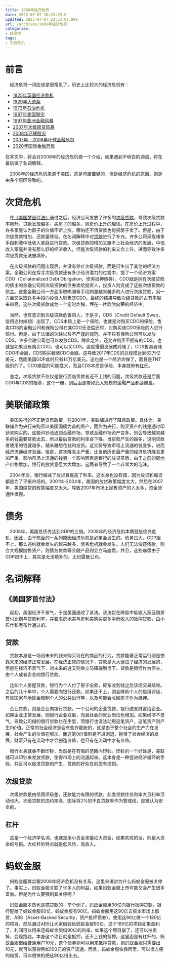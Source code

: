 ```yaml
---
title: 2008年经济危机
date: 2023-07-07 10:23:55.0
updated: 2023-07-07 23:53:07.898
url: /archives/2008年经济危机
categories: 
- 经济学
tags: 
- 次贷危机
---
```




# 前言

&emsp;经济危机一词应该是很常见了，历史上比较大的经济危机有：

- [1825年英国经济危机](https://zh.wikipedia.org/wiki/1825年經濟危機)
- [1929年大萧条](https://zh.wikipedia.org/wiki/大萧条)
- [1973年石油危机](https://zh.wikipedia.org/wiki/1973年石油危機)
- [1987年美国股灾](https://zh.wikipedia.org/wiki/1987年黑色星期一)
- [1997年亚洲金融风暴](https://zh.wikipedia.org/wiki/1997年亞洲金融風暴)
- [2007年次级房贷风暴](https://zh.wikipedia.org/wiki/次級房貸風暴)
- [2008年环球股灾](https://zh.wikipedia.org/wiki/2008年環球股災)
- [2007年－2008年环球金融危机](https://zh.wikipedia.org/wiki/2007年－2008年环球金融危机)
- [2020年国际金融恐慌](https://zh.wikipedia.org/wiki/2020年国际金融恐慌)

在本文中，将会对2008年的经济危机做一个介绍，如果遇到不明白的词语，将在最后做了名词解释。

&emsp;2008年的经济危机来源于美国，这是毋庸置疑的，但是经济危机的原因，则是由多个原因导致的。

# 次贷危机

&emsp;在[《美国梦首付法》](#《美国梦首付法》)通过之后，经济公司发放了许多的[次级贷款](#次级贷款)，导致次级贷款率飙升。贷款发放越多，买房子的越多，则房价上升的越快。在房价上升过程中，许多家庭认为房子的价值不断上涨，哪怕还不清贷款也能把房子卖了。但是，由于次级贷款增加，还款量降低。在名词解释中对[贷款](#贷款)进行了补充。许多公司采取诸多手段刺激中低收入家庭进行贷款。次级贷款的增加又跟不上社会经济的发展，中低收入家庭并没有那么好的经济收入，但是次级贷款的利率又会上升，进而导致许多次级贷款无法被填补。

&emsp;在次级贷款的问题出现后，并没有停止次级贷款，而是衍生出了其他的经济方案。金融公司在探寻次级贷款还有多少经济潜力的过程中，提了一个经济方案CDO（Collateralized Debt Obligation，债务抵押债券），CDO就是拥有次级贷款的债主的金融公司将次级贷款的债券卖给投资人，投资人则变成了这些次级贷款的债主。这些金融公司一方面采取哄骗等手段刺激越来越多的人进行次级贷款，另一方面又采取许多手段向投资人销售其CDO。最终的结果导致次级贷款的占有率越来越高，这些次级贷款成为一个定时炸弹，埋在一片欣欣向荣的经济中。

&emsp;当然，也有意识到次级贷款危害的人，于是乎，CDS（Credit Default Swap，信用违约掉期）出现了。CDS本质上是一个保险，也就是对购买CDO的保险，售卖CDS的金融公司和保险公司在某CDO无法偿还时，对购买该CDO保险的人进行赔付。但是，由于法律的欠缺以及不严谨的规范。并不只有保险公司可以发放CDS，许多金融公司也可以发放CDS。除此之外，还允许购买不拥有的CDS，也就是如果没有购买CDO，也可以买CDS。这就慢慢发展成对赌了，CDS售卖者赌CDO不会崩，CDS购买者赌CDO会崩。这导致2017年CDS的总规模达到62万亿美元，然而美国GDP此时只有14万亿美元。这也是一个经济炸弹了，而且是TNT级别的了。CDO崩盘的可能性大，而且CDS本质是保险，本身就带有[杠杆](#杠杆)。

&emsp;总之，次级贷款不仅仅是银行面临贷款者还不上钱的问题，次级贷款还是后面CDO与CDS的根基，这个一崩，则后面连带如此大规模的金融产品都会崩盘。

# 美联储政策

&emsp;美国央行的不正确货币政策，在2001年，美联储进行了降息政策。具体为，美联储作为央行来购买以美国国债为首的资产，而作为央行，购买资产的钱是通过印钞来购买的。这些印钞流通到金融市场，导致金融市场资产变多，则会导致越来越多的钱需要贷款出去，所以最后贷款的利率会下降。当贷款产生的越多，说明贷款者使用的钱就越多，越来越想花钱和投资。这又将导致市场上流通的钱变多，进而经济流通经济发展。但是，这次降息太严重，比当前历史最严重的经济危机降息更加严重。影响市场上流通的钱另一个影响因素是银行的放贷意愿，由于之前的房地产价格增加，银行的放贷意愿大大增加。这两者导致了一个非常大的泡沫。

&emsp;2004年后，银行缩减了放贷且提高了利率。这本身也没有错，因为放贷和缩贷都是为了平衡市场的。2001年-2004年，美国的放贷政策幅度太大，然后在2007年，美国缩贷的政策幅度又太大。导致2007年市场上抛售资产的人太多，资金流通性很慢。

# 债务

&emsp;2008年，美国总债务达到GDP的三倍。2008年的经济危机本质就是债务危机，因此，由于前面的一系列原因经济危机是必定会发生的。债务过大，GDP跟不上，那么违约就会发生的越来越多，债务危机就会发生。人们无法偿还债款，则会大规模抛售资产，则债务贷款等金融产品则会立马崩盘。并且，这些崩盘由于GDP跟不上，其实是无法填补的。比如雷曼公司。

# 名词解释

## 《美国梦首付法》

&emsp;起初，美国经济不景气，于是美国通过了该法。该法旨在降低中低收入家庭购房首付比例与贷款利率，并要求房地美与房利美购买更多中低收入的抵押贷款，由小布什和老布什通过的。

## 贷款

&emsp;贷款本身是一场用未来的钱来购买现在的商品的行为，贷款能够正常运行则是依靠未来的经济正常发展。在经济正常的情况下，贷款是大大促进了经济的发展的，但是在经济不景气下，对未来的透支则会立马降临到当下。贷款是银行作为债主，由个人或者企业向银行贷款。

&emsp;比如个人房屋贷款，银行为个人付了房子全款，房东收到钱之后该场交易结束。之后的几十年中，个人需要向银行还款。如果还不上，则会降低个人的信用评级，有些国家与地区会限制个人的公共出行等，以及可能会收回房子作为抵押。

&emsp;企业贷款，则是企业向银行贷款。一个公司的企业贷款，银行透支财富给企业。如果企业正常发展，则银行企业双赢，而且社会的就业岗位也增加。如果经济不景气，导致公司借的银行贷款烂在手里，而银行也没法动用这笔资产，这笔资产则产生0价值。正常的社会经济是会有些许膨胀的，这是由于整个社会的生产力在发展，社会产生的价值在增加。而这笔0价值则是不进则退，拖慢了社会经济的发展，财富只有在流动中才会创造价值，也只有在流动中才有价值。

&emsp;银行本身就会不断印钞，当然是在有限的范围内印钞。印钞的一个好处是，美联储可以印钞来发放贷款，使得市场上的流通起来。这本身是一种促进经济循环的手段，并且可以促进贷款的产生，贷款的好处在前面有提到。

## 次级贷款

&emsp;次级贷款是由信用评级差，还款能力有限的贷款，此类贷款往往利率大且利率浮动也大。次级贷款的违约率高，国际将2%的不良贷款率作为警戒线，是被认为安全的。

## 杠杆

&emsp;这是一个经济学名词，也就是用小资金来撬动大资金，如果失败的话，则是大资金的亏损。大杠杆的特点就是低风险，高收入。

# 蚂蚁金服

&emsp;蚂蚁金服其实跟2008年经济危机没有关系，这里来讲讲为什么蚂蚁金服被关停了。事实上，蚂蚁金服关联了许多人的利益，如果蚂蚁金服上市可能又会产生很多富翁。但是为什么要强制其关停呢？

&emsp;蚂蚁金服本质也是搞贷款的，举个例子。蚂蚁金服用30亿向银行抵押贷款，银行配给了蚂蚁金服60亿，蚂蚁金服有90亿。蚂蚁金服用这90亿去资本市场上借贷，ABS（Asset-Backed Security，资产抵押债券）。使用这90亿做一个180亿的项目，然后通过ABS让大家借钱给蚂蚁金服90亿。这个180亿的项目如果盈利了，利润可以用来还蚂蚁金服借90亿的利率。如果这个项目崩了，还可以拍卖掉，变现跑路。本身这个项目就是抵押，还不上钱的抵押。这里面是有杠杆的，蚂蚁金服借给普通用户10元，这个债券则可以用来抵押贷款，则蚂蚁金服只需要出10元，就可以获得例如100元的资产流通。而且，蚂蚁金服依靠阿里，可以很方便的借贷，可以很快的把这90亿借出去。
